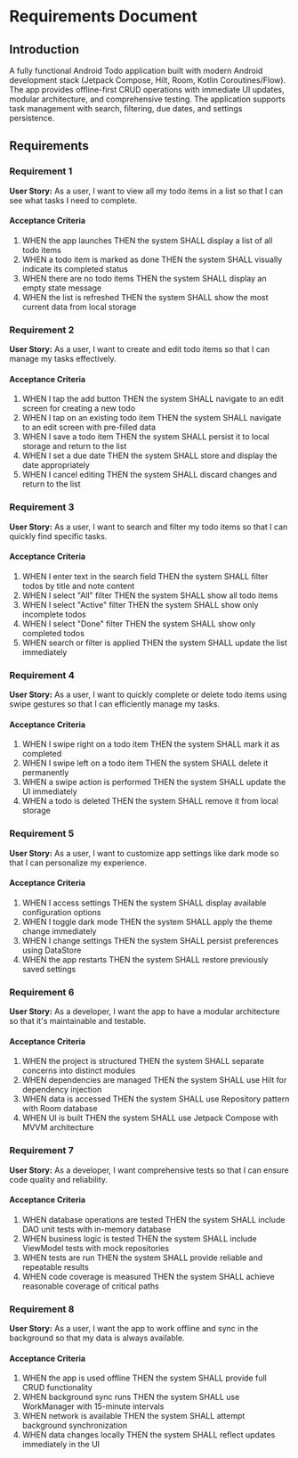 # Requirements Document

## Introduction

A fully functional Android Todo application built with modern Android development stack (Jetpack Compose, Hilt, Room, Kotlin Coroutines/Flow). The app provides offline-first CRUD operations with immediate UI updates, modular architecture, and comprehensive testing. The application supports task management with search, filtering, due dates, and settings persistence.

## Requirements

### Requirement 1

**User Story:** As a user, I want to view all my todo items in a list so that I can see what tasks I need to complete.

#### Acceptance Criteria

1. WHEN the app launches THEN the system SHALL display a list of all todo items
2. WHEN a todo item is marked as done THEN the system SHALL visually indicate its completed status
3. WHEN there are no todo items THEN the system SHALL display an empty state message
4. WHEN the list is refreshed THEN the system SHALL show the most current data from local storage

### Requirement 2

**User Story:** As a user, I want to create and edit todo items so that I can manage my tasks effectively.

#### Acceptance Criteria

1. WHEN I tap the add button THEN the system SHALL navigate to an edit screen for creating a new todo
2. WHEN I tap on an existing todo item THEN the system SHALL navigate to an edit screen with pre-filled data
3. WHEN I save a todo item THEN the system SHALL persist it to local storage and return to the list
4. WHEN I set a due date THEN the system SHALL store and display the date appropriately
5. WHEN I cancel editing THEN the system SHALL discard changes and return to the list

### Requirement 3

**User Story:** As a user, I want to search and filter my todo items so that I can quickly find specific tasks.

#### Acceptance Criteria

1. WHEN I enter text in the search field THEN the system SHALL filter todos by title and note content
2. WHEN I select "All" filter THEN the system SHALL show all todo items
3. WHEN I select "Active" filter THEN the system SHALL show only incomplete todos
4. WHEN I select "Done" filter THEN the system SHALL show only completed todos
5. WHEN search or filter is applied THEN the system SHALL update the list immediately

### Requirement 4

**User Story:** As a user, I want to quickly complete or delete todo items using swipe gestures so that I can efficiently manage my tasks.

#### Acceptance Criteria

1. WHEN I swipe right on a todo item THEN the system SHALL mark it as completed
2. WHEN I swipe left on a todo item THEN the system SHALL delete it permanently
3. WHEN a swipe action is performed THEN the system SHALL update the UI immediately
4. WHEN a todo is deleted THEN the system SHALL remove it from local storage

### Requirement 5

**User Story:** As a user, I want to customize app settings like dark mode so that I can personalize my experience.

#### Acceptance Criteria

1. WHEN I access settings THEN the system SHALL display available configuration options
2. WHEN I toggle dark mode THEN the system SHALL apply the theme change immediately
3. WHEN I change settings THEN the system SHALL persist preferences using DataStore
4. WHEN the app restarts THEN the system SHALL restore previously saved settings

### Requirement 6

**User Story:** As a developer, I want the app to have a modular architecture so that it's maintainable and testable.

#### Acceptance Criteria

1. WHEN the project is structured THEN the system SHALL separate concerns into distinct modules
2. WHEN dependencies are managed THEN the system SHALL use Hilt for dependency injection
3. WHEN data is accessed THEN the system SHALL use Repository pattern with Room database
4. WHEN UI is built THEN the system SHALL use Jetpack Compose with MVVM architecture

### Requirement 7

**User Story:** As a developer, I want comprehensive tests so that I can ensure code quality and reliability.

#### Acceptance Criteria

1. WHEN database operations are tested THEN the system SHALL include DAO unit tests with in-memory database
2. WHEN business logic is tested THEN the system SHALL include ViewModel tests with mock repositories
3. WHEN tests are run THEN the system SHALL provide reliable and repeatable results
4. WHEN code coverage is measured THEN the system SHALL achieve reasonable coverage of critical paths

### Requirement 8

**User Story:** As a user, I want the app to work offline and sync in the background so that my data is always available.

#### Acceptance Criteria

1. WHEN the app is used offline THEN the system SHALL provide full CRUD functionality
2. WHEN background sync runs THEN the system SHALL use WorkManager with 15-minute intervals
3. WHEN network is available THEN the system SHALL attempt background synchronization
4. WHEN data changes locally THEN the system SHALL reflect updates immediately in the UI